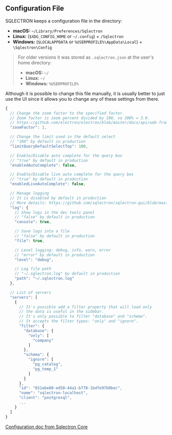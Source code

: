 ## Configuration File

SQLECTRON keeps a configuration file in the directory:

* **macOS:** `~/Library/Preferences/Sqlectron`
* **Linux:** (`$XDG_CONFIG_HOME` or `~/.config`) + `/Sqlectron`
* **Windows:** (`$LOCALAPPDATA` or `%USERPROFILE%\AppData\Local`) + `\Sqlectron\Config`

> For older versions it was stored as `.sqlectron.json` at the user's home directory:
> * **macOS:** `~/`
> * **Linux:** `~/`
> * **Windows:** `%USERPROFILE%`

Although it is possible to change this file manually, it is usually better to just use the UI since it allows you to change any of these settings from there.

```js
{
  // Change the zoom factor to the specified factor.
  // Zoom factor is zoom percent divided by 100, so 300% = 3.0.
  // https://github.com/electron/electron/blob/master/docs/api/web-frame.md#webframesetzoomfactorfactor
  "zoomFactor": 1,

  // Change the limit used in the default select
  // "100" by default in production
  "limitQueryDefaultSelectTop": 100,

  // Enable/Disable auto complete for the query box
  // "true" by default in production
  "enabledAutoComplete": false,

  // Enable/Disable live auto complete for the query box
  // "true" by default in production
  "enabledLiveAutoComplete": false,

  // Manage logging
  // It is disabled by default in production
  // More details: https://github.com/sqlectron/sqlectron-gui/blob/master/docs/app/logging.md
  "log": {
    // Show logs in the dev tools panel
    // "false" by default in production
    "console": true,

    // Save logs into a file
    // "false" by default in production
    "file": true,

    // Level logging: debug, info, warn, error
    // "error" by default in production
    "level": "debug",

    // Log file path
    // "~/.sqlectron.log" by default in production
    "path": "~/.sqlectron.log"
  },

  // List of servers
  "servers": [
    {
      // It's possible add a filter property that will load only
      // the data is useful in the sidebar.
      // It's only possible to filter "database" and "schema".
      // It accepts the filter types: "only" and "ignore".
      "filter": {
        "database": {
          "only": [
            "company"
          ]
        },
        "schema": {
          "ignore": [
            "pg_catalog",
            "pg_temp_1"
          ]
        }
      },
      "id": "651abe80-ed50-44a1-b778-1bdfe97b0bec",
      "name": "sqlectron-localhost",
      "client": "postgresql",
      ...
    }
  ]
}

```

[Configuration doc from Sqlectron Core](https://github.com/sqlectron/sqlectron-core#configuration)
